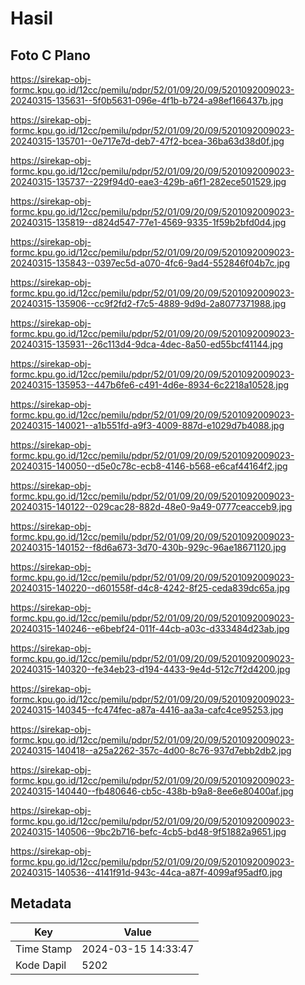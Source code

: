 # Hasil

## Foto C Plano

https://sirekap-obj-formc.kpu.go.id/12cc/pemilu/pdpr/52/01/09/20/09/5201092009023-20240315-135631--5f0b5631-096e-4f1b-b724-a98ef166437b.jpg

https://sirekap-obj-formc.kpu.go.id/12cc/pemilu/pdpr/52/01/09/20/09/5201092009023-20240315-135701--0e717e7d-deb7-47f2-bcea-36ba63d38d0f.jpg

https://sirekap-obj-formc.kpu.go.id/12cc/pemilu/pdpr/52/01/09/20/09/5201092009023-20240315-135737--229f94d0-eae3-429b-a6f1-282ece501529.jpg

https://sirekap-obj-formc.kpu.go.id/12cc/pemilu/pdpr/52/01/09/20/09/5201092009023-20240315-135819--d824d547-77e1-4569-9335-1f59b2bfd0d4.jpg

https://sirekap-obj-formc.kpu.go.id/12cc/pemilu/pdpr/52/01/09/20/09/5201092009023-20240315-135843--0397ec5d-a070-4fc6-9ad4-552846f04b7c.jpg

https://sirekap-obj-formc.kpu.go.id/12cc/pemilu/pdpr/52/01/09/20/09/5201092009023-20240315-135906--cc9f2fd2-f7c5-4889-9d9d-2a8077371988.jpg

https://sirekap-obj-formc.kpu.go.id/12cc/pemilu/pdpr/52/01/09/20/09/5201092009023-20240315-135931--26c113d4-9dca-4dec-8a50-ed55bcf41144.jpg

https://sirekap-obj-formc.kpu.go.id/12cc/pemilu/pdpr/52/01/09/20/09/5201092009023-20240315-135953--447b6fe6-c491-4d6e-8934-6c2218a10528.jpg

https://sirekap-obj-formc.kpu.go.id/12cc/pemilu/pdpr/52/01/09/20/09/5201092009023-20240315-140021--a1b551fd-a9f3-4009-887d-e1029d7b4088.jpg

https://sirekap-obj-formc.kpu.go.id/12cc/pemilu/pdpr/52/01/09/20/09/5201092009023-20240315-140050--d5e0c78c-ecb8-4146-b568-e6caf44164f2.jpg

https://sirekap-obj-formc.kpu.go.id/12cc/pemilu/pdpr/52/01/09/20/09/5201092009023-20240315-140122--029cac28-882d-48e0-9a49-0777ceacceb9.jpg

https://sirekap-obj-formc.kpu.go.id/12cc/pemilu/pdpr/52/01/09/20/09/5201092009023-20240315-140152--f8d6a673-3d70-430b-929c-96ae18671120.jpg

https://sirekap-obj-formc.kpu.go.id/12cc/pemilu/pdpr/52/01/09/20/09/5201092009023-20240315-140220--d601558f-d4c8-4242-8f25-ceda839dc65a.jpg

https://sirekap-obj-formc.kpu.go.id/12cc/pemilu/pdpr/52/01/09/20/09/5201092009023-20240315-140246--e6bebf24-011f-44cb-a03c-d333484d23ab.jpg

https://sirekap-obj-formc.kpu.go.id/12cc/pemilu/pdpr/52/01/09/20/09/5201092009023-20240315-140320--fe34eb23-d194-4433-9e4d-512c7f2d4200.jpg

https://sirekap-obj-formc.kpu.go.id/12cc/pemilu/pdpr/52/01/09/20/09/5201092009023-20240315-140345--fc474fec-a87a-4416-aa3a-cafc4ce95253.jpg

https://sirekap-obj-formc.kpu.go.id/12cc/pemilu/pdpr/52/01/09/20/09/5201092009023-20240315-140418--a25a2262-357c-4d00-8c76-937d7ebb2db2.jpg

https://sirekap-obj-formc.kpu.go.id/12cc/pemilu/pdpr/52/01/09/20/09/5201092009023-20240315-140440--fb480646-cb5c-438b-b9a8-8ee6e80400af.jpg

https://sirekap-obj-formc.kpu.go.id/12cc/pemilu/pdpr/52/01/09/20/09/5201092009023-20240315-140506--9bc2b716-befc-4cb5-bd48-9f51882a9651.jpg

https://sirekap-obj-formc.kpu.go.id/12cc/pemilu/pdpr/52/01/09/20/09/5201092009023-20240315-140536--4141f91d-943c-44ca-a87f-4099af95adf0.jpg


## Metadata

| Key        | Value               |
| ---------- | ------------------- |
| Time Stamp | 2024-03-15 14:33:47 |
| Kode Dapil | 5202                |



